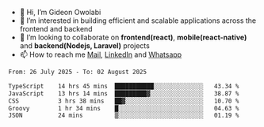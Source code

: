 - 👋 Hi, I’m Gideon Owolabi
- 👀 I’m interested in building efficient and scalable applications across the frontend and backend
- 💞️ I’m looking to collaborate on <b>frontend(react)</b>, <b>mobile(react-native)</b> and <b>backend(Nodejs, Laravel)</b> projects
- 📫 How to reach me <a href="mailto:gideoniyin2021@gmail.com">Mail</a>, <a href="https://www.linkedin.com/in/gideon-owolabi-9b667a232/">LinkedIn</a> and <a href="https://wa.me/2348055377085">Whatsapp</a>

<!---
gude1/gude1 is a ✨ special ✨ repository because its `README.md` (this file) appears on your GitHub profile.
You can click the Preview link to take a look at your changes.
--->

<!--START_SECTION:waka-->

```txt
From: 26 July 2025 - To: 02 August 2025

TypeScript    14 hrs 45 mins  ███████████░░░░░░░░░░░░░░   43.34 %
JavaScript    13 hrs 14 mins  █████████▓░░░░░░░░░░░░░░░   38.87 %
CSS           3 hrs 38 mins   ██▓░░░░░░░░░░░░░░░░░░░░░░   10.70 %
Groovy        1 hr 34 mins    █░░░░░░░░░░░░░░░░░░░░░░░░   04.63 %
JSON          24 mins         ▒░░░░░░░░░░░░░░░░░░░░░░░░   01.19 %
```

<!--END_SECTION:waka-->
